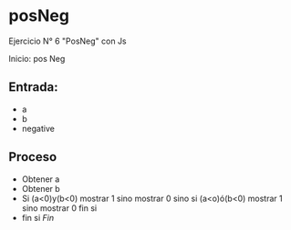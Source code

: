 # posNeg
Ejercicio N° 6 "PosNeg" con Js

Inicio: pos Neg
## Entrada:
- a
- b
- negative
## Proceso
- Obtener a
- Obtener b
- Si (a<0)y(b<0)
	mostrar 1
  	sino
	mostrar 0
  sino
      si (a<o)ó(b<0)
	mostrar 1
	sino
	mostrar 0
      fin si
- fin si
*Fin*
